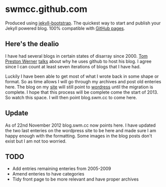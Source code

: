 # swmcc.github.com 

Produced using [jekyll-bootstrap](https://github.com/plusjade/jekyll-bootstrap). The quickest way to start and publish your Jekyll powered blog. 100% compatible with [GitHub pages](http://pages.github.com).

## Here's the dealio

I have had several blogs in certain states of disarray since 2000. [Tom Preston Werner](http://tom.preston-werner.com) [talks](https://github.com/mojombo/mojombo.github.com/blob/master/README.textile) about why he uses github to host his blog. I agree since I can count at least seven iterations of blogs that I have had.

Luckily I have been able to get most of what I wrote back in some shape or format. So as time allows I will go through my archives and post old enteries here. The blog on my [site](http://swm.cc) will still point to [wordress](http://swmcc.wordpress.com) until the migration is complete. I hope that this process will be complete come the start of 2013. So watch this space. I will then point blog.swm.cc to come here.

## Update

As of 22nd November 2012 blog.swm.cc now points here. I have updated the two last enteries on the wordpress site to be here and made sure I am happy enough with the formatting. Some images in the blog posts don't exist but I am not too worried.

## TODO

- Add entries remaining enteries from 2005-2009
- Amend enteries to have categories
- Tidy front page to be more relevant and have proper archives

